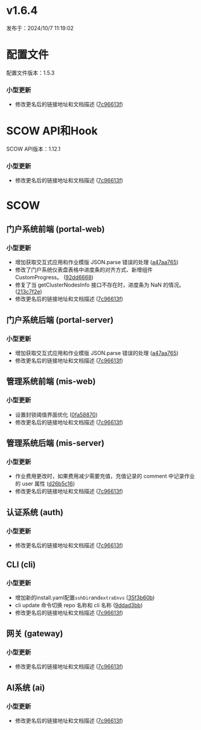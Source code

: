 # v1.6.4

发布于：2024/10/7 11:19:02



# 配置文件

配置文件版本：1.5.3

### 小型更新
- 修改更名后的链接地址和文档描述 ([7c96613f](https://github.com/PKUHPC/OpenSCOW/commit/7c96613f5f713af619d1bfbb9c888062528cd1fa))


# SCOW API和Hook

SCOW API版本：1.12.1

### 小型更新
- 修改更名后的链接地址和文档描述 ([7c96613f](https://github.com/PKUHPC/OpenSCOW/commit/7c96613f5f713af619d1bfbb9c888062528cd1fa))


# SCOW

## 门户系统前端 (portal-web) 

### 小型更新
- 增加获取交互式应用和作业模版 JSON.parse 错误的处理 ([a47aa765](https://github.com/PKUHPC/OpenSCOW/commit/a47aa765fa32f638b89173f17ec88ca8446bc803))
- 修改了门户系统仪表盘表格中进度条的对齐方式、新增组件 CustomProgress。 ([92dd6668](https://github.com/PKUHPC/OpenSCOW/commit/92dd66681c6585ba41228439560b283a2a95b60b))
- 修复了当 getClusterNodesInfo 接口不存在时，进度条为 NaN 的情况。 ([213c7f2e](https://github.com/PKUHPC/OpenSCOW/commit/213c7f2ea93cdd36130a05f05e3274f0ecd1e2a0))
- 修改更名后的链接地址和文档描述 ([7c96613f](https://github.com/PKUHPC/OpenSCOW/commit/7c96613f5f713af619d1bfbb9c888062528cd1fa))

## 门户系统后端 (portal-server) 

### 小型更新
- 增加获取交互式应用和作业模版 JSON.parse 错误的处理 ([a47aa765](https://github.com/PKUHPC/OpenSCOW/commit/a47aa765fa32f638b89173f17ec88ca8446bc803))
- 修改更名后的链接地址和文档描述 ([7c96613f](https://github.com/PKUHPC/OpenSCOW/commit/7c96613f5f713af619d1bfbb9c888062528cd1fa))

## 管理系统前端 (mis-web) 

### 小型更新
- 设置封锁阈值界面优化 ([0fa58870](https://github.com/PKUHPC/OpenSCOW/commit/0fa588701665743f9a0b4fac503ba401636e16d2))
- 修改更名后的链接地址和文档描述 ([7c96613f](https://github.com/PKUHPC/OpenSCOW/commit/7c96613f5f713af619d1bfbb9c888062528cd1fa))

## 管理系统后端 (mis-server) 

### 小型更新
- 作业费用更改时，如果费用减少需要充值，充值记录的 comment 中记录作业的 user 属性 ([d26b5c16](https://github.com/PKUHPC/OpenSCOW/commit/d26b5c1678e5b7a9d20fe90cbd0742acfefac27b))
- 修改更名后的链接地址和文档描述 ([7c96613f](https://github.com/PKUHPC/OpenSCOW/commit/7c96613f5f713af619d1bfbb9c888062528cd1fa))

## 认证系统 (auth) 

### 小型更新
- 修改更名后的链接地址和文档描述 ([7c96613f](https://github.com/PKUHPC/OpenSCOW/commit/7c96613f5f713af619d1bfbb9c888062528cd1fa))

## CLI (cli) 

### 小型更新
- 增加新的install.yaml配置`sshDir`and`extraEnvs` ([35f3b60b](https://github.com/PKUHPC/OpenSCOW/commit/35f3b60b6b30c17de977f0aec9fe8bfbca9c95e4))
- cli update 命令切换 repo 名称和 cli 名称 ([9ddad3bb](https://github.com/PKUHPC/OpenSCOW/commit/9ddad3bb2cf47ab597b9a068885eadcb768869fd))
- 修改更名后的链接地址和文档描述 ([7c96613f](https://github.com/PKUHPC/OpenSCOW/commit/7c96613f5f713af619d1bfbb9c888062528cd1fa))

## 网关 (gateway) 

### 小型更新
- 修改更名后的链接地址和文档描述 ([7c96613f](https://github.com/PKUHPC/OpenSCOW/commit/7c96613f5f713af619d1bfbb9c888062528cd1fa))

## AI系统 (ai) 

### 小型更新
- 修改更名后的链接地址和文档描述 ([7c96613f](https://github.com/PKUHPC/OpenSCOW/commit/7c96613f5f713af619d1bfbb9c888062528cd1fa))


